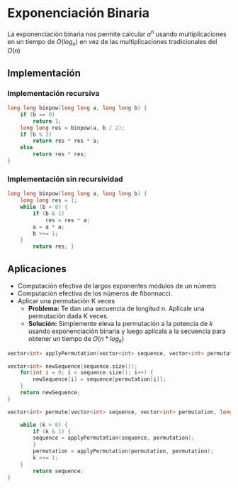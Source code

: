 # Exponenciación Binaria

La exponenciación binaria nos permite calcular $a^n$ usando multiplicaciones en un tiempo de $O(log_n)$ en vez de las multiplicaciones tradicionales del $O(n)$

## Implementación
### Implementación recursiva

```cpp
long long binpow(long long a, long long b) { 
	if (b == 0) 
		return 1; 
	long long res = binpow(a, b / 2); 
	if (b % 2) 
		return res * res * a; 
	else 
		return res * res; 
}
```
### Implementación sin recursividad

```cpp
long long binpow(long long a, long long b) { 
	long long res = 1; 
	while (b > 0) { 
		if (b & 1) 
			res = res * a; 
		a = a * a; 
		b >>= 1; 
	} 
		return res; }
```

## Aplicaciones 
- Computación efectiva de largos exponentes módulos de un número
- Computación efectiva de los números de fibonnacci.
- Aplicar una permutación K veces
	- **Problema:** Te dan una secuencia de longitud n. Aplícale una permutación dada K veces.
	- **Solución:** Simplemente eleva la permutación a la potencia de $k$ usando exponenciación binaria y luego aplícala a la secuencia para obtener un tiempo de $O(n*log_k)$
	

```cpp
vector<int> applyPermutation(vector<int> sequence, vector<int> permutation) { 

vector<int> newSequence(sequence.size()); 
	for(int i = 0; i < sequence.size(); i++) { 
		newSequence[i] = sequence[permutation[i]]; 
	} 
	return newSequence; 
} 

vector<int> permute(vector<int> sequence, vector<int> permutation, long long k) { 

	while (k > 0) { 
		if (k & 1) { 
		sequence = applyPermutation(sequence, permutation); 
		} 
		permutation = applyPermutation(permutation, permutation); 
		k >>= 1; 
	} 
		return sequence; 
}
```
